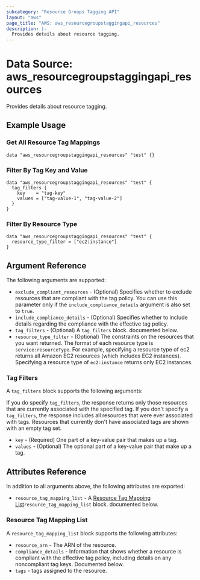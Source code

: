```yaml
---
subcategory: "Resource Groups Tagging API"
layout: "aws"
page_title: "AWS: aws_resourcegroupstaggingapi_resources"
description: |-
  Provides details about resource tagging.
---
```


# Data Source: aws_resourcegroupstaggingapi_resources

Provides details about resource tagging.

## Example Usage

### Get All Resource Tag Mappings

```hcl
data "aws_resourcegroupstaggingapi_resources" "test" {}
```

### Filter By Tag Key and Value

```hcl
data "aws_resourcegroupstaggingapi_resources" "test" {
  tag_filters {
    key    = "tag-key"
    values = ["tag-value-1", "tag-value-2"]
  }
}
```

### Filter By Resource Type

```hcl
data "aws_resourcegroupstaggingapi_resources" "test" {
  resource_type_filter = ["ec2:instance"]
}
```


## Argument Reference

The following arguments are supported:

* `exclude_compliant_resources` - (Optional) Specifies whether to exclude resources that are compliant with the tag policy. You can use this parameter only if the `include_compliance_details` argument is also set to `true`.
* `include_compliance_details` - (Optional) Specifies whether to include details regarding the compliance with the effective tag policy.
* `tag_filters` - (Optional) A `tag_filters` block. documented below.
* `resource_type_filter` - (Optional) The constraints on the resources that you want returned. The format of each resource type is `service:resourceType`. For example, specifying a resource type of ec2 returns all Amazon EC2 resources (which includes EC2 instances). Specifying a resource type of `ec2:instance` returns only EC2 instances.

### Tag Filters

A `tag_filters` block supports the following arguments:

If you do specify `tag_filters`, the response returns only those resources that are currently associated with the specified tag.
If you don't specify a `tag_filters`, the response includes all resources that were ever associated with tags. Resources that currently don't have associated tags are shown with an empty tag set.

* `key` - (Required) One part of a key-value pair that makes up a tag.
* `values` - (Optional) The optional part of a key-value pair that make up a tag. 

## Attributes Reference

In addition to all arguments above, the following attributes are exported:

* `resource_tag_mapping_list` - A [Resource Tag Mapping List](#resource-tag-mapping-list)`resource_tag_mapping_list` block. documented below.

### Resource Tag Mapping List

A `resource_tag_mapping_list` block supports the following attributes:

* `resource_arn` - The ARN of the resource.
* `compliance_details` - Information that shows whether a resource is compliant with the effective tag policy, including details on any noncompliant tag keys. Documented below.
* `tags` - tags assigned to the resource.


